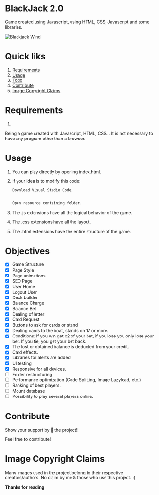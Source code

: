# BlackJack 2.0
Game created using Javascript, using HTML, CSS, Javascript and some libraries.

![Blackjack Wind](https://media3.giphy.com/media/XQjKHOMbI9weBt0Xzi/giphy.gif?cid=790b7611af6ee45525749265b1b2087781fdfc3d7b53f6fd&rid=giphy.gif&ct=g)

# Quick liks
1. [Requirements](#requirements)
2. [Usage](#usage)
3. [Todo](#todo)
4. [Contribute](#contribute)
5. [Image Copyright Claims](#image-copyright-claims)

# Requirements
1. 
Being a game created with Javascript, HTML, CSS... It is not necessary to have any program other than a browser.

# Usage
1. You can play directly by opening index.html.

2. If your idea is to modify this code:
    ```bash
    Download Visual Studio Code.
    
    
    Open resource containing folder.
    ```

3. The .js extensions have all the logical behavior of the game.
4. The .css extensions have all the layout.
5. The .html extensions have the entire structure of the game.
    
# Objectives
- [x] Game Structure
- [x] Page Style
- [x] Page animations
- [x] SEO Page
- [x] User Home
- [x] Logout User
- [x] Deck builder
- [x] Balance Charge
- [x] Balance Bet
- [x] Dealing of letter
- [x] Card Request
- [x] Buttons to ask for cards or stand
- [x] Dealing cards to the boat, stands on 17 or more.
- [x] Conditions: If you win get x2 of your bet, if you lose you only lose your bet. If you tie, you get your bet back.
- [x] The lost or obtained balance is deducted from your credit.
- [x] Card effects.
- [x] Libraries for alerts are added.
- [x] UI testing
- [x] Responsive for all devices.
- [ ] Folder restructuring
- [ ] Performance optimization (Code Splitting, Image Lazyload, etc.)
- [ ] Ranking of best players.
- [ ] Mount database
- [ ] Possibility to play several players online.

# Contribute
Show your support by 🌟 the project!!

Feel free to contribute!

# Image Copyright Claims
Many images used in the project belong to their respective creators/authors. No claim by me & those who use this project. :)

**Thanks for reading**
